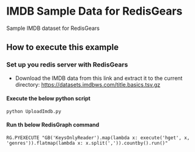 # IMDB Sample Data for RedisGears

Sample IMDB dataset for RedisGears

## How to execute this example

### Set up you redis server with RedisGears

* Download the IMDB data from this link and extract it to the current directory: https://datasets.imdbws.com/title.basics.tsv.gz

#### Execute the below python script

```python UploadImdb.py```

#### Run th below RedisGraph command

```RG.PYEXECUTE "GB('KeysOnlyReader').map(lambda x: execute('hget', x, 'genres')).flatmap(lambda x: x.split(',')).countby().run()"```
